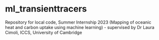 # ml_transienttracers
Repository for local code, Summer Internship 2023 (Mapping of oceanic heat and carbon uptake using machine learning) - supervised by Dr Laura Cimoli, ICCS, University of Cambridge
